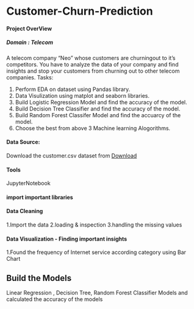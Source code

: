 # Customer-Churn-Prediction

#### Project OverView
##### Domain : Telecom
A telecom company “Neo” whose customers are churningout to it’s competitors. You have to analyze the data of your company and find insights
and stop your customers from churning out to other telecom companies.
Tasks:
1. Perform EDA on dataset using Pandas library.
2. Data Visulization using matplot and seaborn libraries.
3. Build Logistic Regression Model and find the accuracy of the model.
4. Build Decision Tree Classifier and find the accuracy of the model.
5. Build Random Forest Classifer Model and find the accuarcy of the model.
6. Choose the best from above 3 Machine learning Alogorithms. 

#### Data Source: 
Download the customer.csv dataset from [Download](https://github.com/VINAYDA11061/Customer-Churn-Prediction/tree/main)
#### Tools
 JupyterNotebook

#### import important libraries

#### Data Cleaning
1.Import the data
2.loading & inspection
3.handling the missing values

#### Data Visualization - Finding important insights 
1.Found the frequency of Internet service according category using Bar Chart

## Build the Models
Linear Regression , Decision Tree, Random Forest Classifier Models and calculated the accuracy of the models

